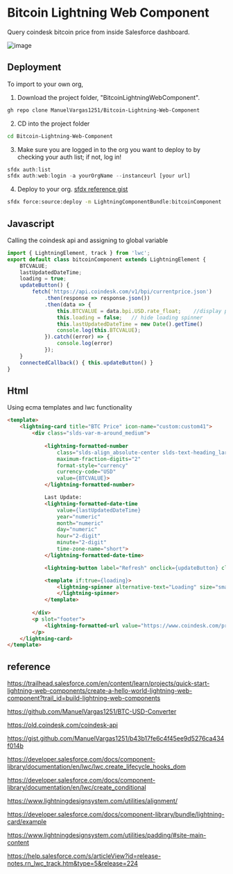 # Bitcoin Lightning Web Component
Query coindesk bitcoin price from inside Salesforce dashboard.

![image](https://user-images.githubusercontent.com/10030407/140394085-211740e4-70f9-42db-a075-3de8b82ed04d.png)


## Deployment
To import to your own org, 
1. Download the project folder, "BitcoinLightningWebComponent".

```sh
gh repo clone ManuelVargas1251/Bitcoin-Lightning-Web-Component
```

2. CD into the project folder

```sh
cd Bitcoin-Lightning-Web-Component
```

3. Make sure you are logged in to the org you want to deploy to by checking your auth list; if not, log in!

```js
sfdx auth:list
sfdx auth:web:login -a yourOrgName --instanceurl [your url]
```

4. Deploy to your org. [sfdx reference gist](https://gist.github.com/ManuelVargas1251/b43b17fe6c4f45ee9d5276ca434f014b)

```sh
sfdx force:source:deploy -m LightningComponentBundle:bitcoinComponent
```


## Javascript
Calling the coindesk api and assigning to global variable

```js
import { LightningElement, track } from 'lwc';
export default class bitcoinComponent extends LightningElement {
	BTCVALUE;
	lastUpdatedDateTime;
	loading = true;
	updateButton() {
		fetch('https://api.coindesk.com/v1/bpi/currentprice.json')
			.then(response => response.json())
			.then(data => {
				this.BTCVALUE = data.bpi.USD.rate_float;	//display price
				this.loading = false;	// hide loading spinner
				this.lastUpdatedDateTime = new Date().getTime()
				console.log(this.BTCVALUE);
			}).catch((error) => {
				console.log(error)
			});
	}
	connectedCallback() { this.updateButton() }
}
```

## Html
Using ecma templates and lwc functionality

```html
<template>
	<lightning-card title="BTC Price" icon-name="custom:custom41">
		<div class="slds-var-m-around_medium">
			
			<lightning-formatted-number 
				class="slds-align_absolute-center slds-text-heading_large slds-var-p-bottom_large"
				maximum-fraction-digits="2"
				format-style="currency"
				currency-code="USD"
				value={BTCVALUE}>
			</lightning-formatted-number>

			Last Update:
			<lightning-formatted-date-time
				value={lastUpdatedDateTime}
				year="numeric"
				month="numeric"
				day="numeric"
				hour="2-digit"
				minute="2-digit"
				time-zone-name="short">
			</lightning-formatted-date-time>

			<lightning-button label="Refresh" onclick={updateButton} class="slds-float_right"></lightning-button>

			<template if:true={loading}>
				<lightning-spinner alternative-text="Loading" size="small">
				</lightning-spinner>
			</template>
			
		</div>
		<p slot="footer">
			<lightning-formatted-url value="https://www.coindesk.com/price/bitcoin/" tooltip="Click to view more info" label="View on CoinDesk" target="_blank" ></lightning-formatted-url>
		</p>
	</lightning-card>
</template>
```



## reference
https://trailhead.salesforce.com/en/content/learn/projects/quick-start-lightning-web-components/create-a-hello-world-lightning-web-component?trail_id=build-lightning-web-components

https://github.com/ManuelVargas1251/BTC-USD-Converter

https://old.coindesk.com/coindesk-api

https://gist.github.com/ManuelVargas1251/b43b17fe6c4f45ee9d5276ca434f014b

https://developer.salesforce.com/docs/component-library/documentation/en/lwc/lwc.create_lifecycle_hooks_dom

https://developer.salesforce.com/docs/component-library/documentation/en/lwc/create_conditional

https://www.lightningdesignsystem.com/utilities/alignment/

https://developer.salesforce.com/docs/component-library/bundle/lightning-card/example

https://www.lightningdesignsystem.com/utilities/padding/#site-main-content

https://help.salesforce.com/s/articleView?id=release-notes.rn_lwc_track.htm&type=5&release=224